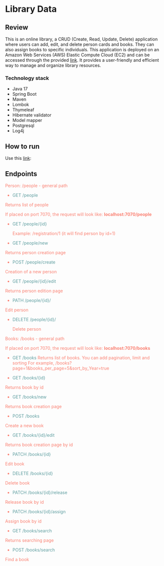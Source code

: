 # Library Data
## Review
This is an online library, a CRUD (Create, Read, Update, Delete) application 
where users can add, edit, and delete person cards and books. 
They can also assign books to specific individuals. This application is deployed 
on an Amazon Web Services (AWS) Elastic Compute Cloud (EC2) and can be accessed 
through the provided [link](http://mylibrary-env.eba-6fniism4.us-east-1.elasticbeanstalk.com). 
It provides a user-friendly 
and efficient way to manage and organize library resources.


### Technology stack
* Java 17
* Spring Boot
* Maven
* Lombok
* Thymeleaf
* Hibernate validator
* Model mapper
* Postgresql
* Log4j

## How to run
Use this [link](http://mylibrary-env.eba-6fniism4.us-east-1.elasticbeanstalk.com): 

## Endpoints
<font color='#fa8072'>Person: /people - general path

* <font color='#5f9ea0'> GET /people
</font>

Returns list of people

If placed on port 7070, the request will look like:
**localhost:7070/people**

* <font color='#5f9ea0'> GET /people/{id}</font>


  Example: /registration/1 (it will find person by id=1)

* <font color='#5f9ea0'> GET /people/new</font>

 
Returns person creation page

* <font color='#5f9ea0'> POST /people/create</font>


Creation of a new person

* <font color='#5f9ea0'> GET /people/{id}/edit</font>

 
Returns person edition page

* <font color='#5f9ea0'> PATH /people/{id}/</font>

 
Edit person

* <font color='#5f9ea0'> DELETE /people/{id}/</font>


  Delete person

<font color='#fa8072'>Books: /books - general path</font>

If placed on port 7070, the request will look like:
**localhost:7070/books**

* <font color='#5f9ea0'> GET /books</font>
Returns list of books. You can add pagination, limit and sorting
For example, /books?page=1&books_per_page=5&sort_by_Year=true

* <font color='#5f9ea0'> GET /books/{id}</font>

Returns book by id

* <font color='#5f9ea0'> GET /books/new</font>

Returns book creation page

* <font color='#5f9ea0'> POST /books </font>

Create a new book

* <font color='#5f9ea0'> GET /books/{id}/edit </font>

Returns book creation page by id

* <font color='#5f9ea0'> PATCH /books/{id} </font>

Edit book

* <font color='#5f9ea0'> DELETE /books/{id} </font>

Delete book

* <font color='#5f9ea0'> PATCH /books/{id}/release</font>

Release book by id

* <font color='#5f9ea0'> PATCH /books/{id}/assign</font>

Assign book by id

* <font color='#5f9ea0'> GET /books/search</font>

Returns searching page

* <font color='#5f9ea0'> POST /books/search</font>

Find a book













